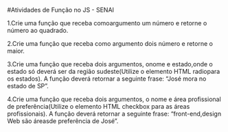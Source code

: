 #Atividades de Função no JS - SENAI


1.Crie  uma  função  que receba  comoargumento um  número  e  retorne  o  número  ao quadrado.

2.Crie uma função que receba como argumento dois número e retorne o maior.

3.Crie uma função que receba dois argumentos, onome e estado,onde o estado só deverá ser da região sudeste(Utilize o elemento HTML radiopara os estados). A função deverá retornar a seguinte frase: “José mora no estado de SP”.

4.Crie uma função que receba dois argumentos, o nome e área profissional de preferência(Utilize  o  elemento  HTML checkbox  para  as  áreas profissionais).  A  função  deverá retornar a seguinte frase: “front-end,design Web são áreasde preferência de José”.